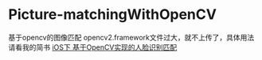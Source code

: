 # Picture-matchingWithOpenCV
基于opencv的图像匹配
opencv2.framework文件过大，就不上传了，具体用法请看我的简书
[iOS下 基于OpenCV实现的人脸识别匹配](http://www.jianshu.com/p/6a56883d88a2)
